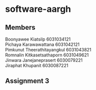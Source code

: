 # software-aargh

## Members

Boonyawee Kiatsilp 6031034121
<br />Pichaya Karawawattana 6031042121
<br />Pimkunut Theerathitayangkul 6031043821
<br />Romnalin Kitkasetsathaporn 6031049621
<br />Jinwara Janejaneprasert 6030079221
<br />Jiraphat Khupanit 6030087221

## Assignment 3

